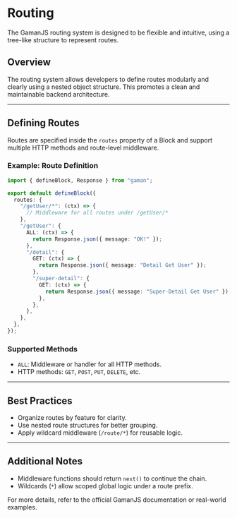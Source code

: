 # Routing

The GamanJS routing system is designed to be flexible and intuitive, using a tree-like structure to represent routes.

## Overview

The routing system allows developers to define routes modularly and clearly using a nested object structure. This promotes a clean and maintainable backend architecture.

---

## Defining Routes

Routes are specified inside the `routes` property of a Block and support multiple HTTP methods and route-level middleware.

### Example: Route Definition

```ts
import { defineBlock, Response } from "gaman";

export default defineBlock({
  routes: {
    "/getUser/*": (ctx) => {
      // Middleware for all routes under /getUser/*
    },
    "/getUser": {
      ALL: (ctx) => {
        return Response.json({ message: "OK!" });
      },
      "/detail": {
        GET: (ctx) => {
          return Response.json({ message: "Detail Get User" });
        },
        "/super-detail": {
          GET: (ctx) => {
            return Response.json({ message: "Super-Detail Get User" });
          },
        },
      },
    },
  },
});
```

### Supported Methods

* `ALL`: Middleware or handler for all HTTP methods.
* HTTP methods: `GET`, `POST`, `PUT`, `DELETE`, etc.

---

## Best Practices

* Organize routes by feature for clarity.
* Use nested route structures for better grouping.
* Apply wildcard middleware (`/route/*`) for reusable logic.

---

## Additional Notes

* Middleware functions should return `next()` to continue the chain.
* Wildcards (`*`) allow scoped global logic under a route prefix.

For more details, refer to the official GamanJS documentation or real-world examples.
